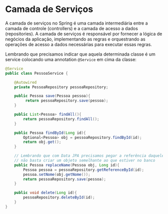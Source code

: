 # Camada de Serviços

A camada de serviços no Spring é uma camada intermediária entre a camada de controle (controllers) e a camada de acesso a dados (repositories). A camada de serviços é responsável por fornecer a lógica de negócios da aplicação, implementando as regras e orquestrando as operações de acesso a dados necessárias para executar essas regras.

Lembrando que precisamos indicar que aquela determinada classe é um service colocando uma annotation `@Service` em cima da classe:

```java
@Service
public class PessoaService {

    @Autowired
    private PessoaRepository pessoaRepository;

    public Pessoa save(Pessoa pessoa){
         return pessoaRepository.save(pessoa);
    }

	public List<Pessoa> findAll(){
		return pessoaRepository.findAll();
	}

	public Pessoa findById(Long id){
		Optional<Pessoa> obj = pessoaRepository.findById(id);
		return obj.get();
    }

	// Lembrando que com Data JPA precisamos pegar a referência daquele objeto
    // não basta criar um objeto semelhante ao que estiver no banco
	public Pessoa replaceName(Pessoa obj, Long id){
		Pessoa pessoa = pessoaRepository.getReferenceById(id);
		pessoa.setNome(obj.getNome());
		return pessoaRepository.save(pessoa);
    }

    public void delete(Long id){
        pessoaRepository.deleteById(id);
    }
}
```
